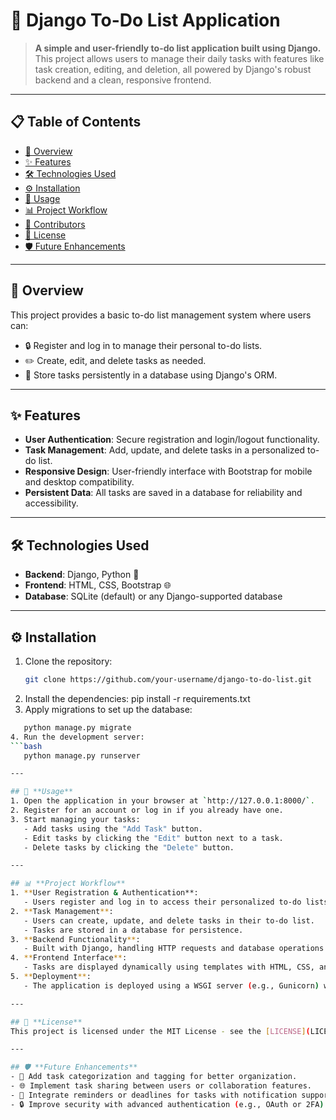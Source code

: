 # 📝 **Django To-Do List Application**

> **A simple and user-friendly to-do list application built using Django.**  
This project allows users to manage their daily tasks with features like task creation, editing, and deletion, all powered by Django's robust backend and a clean, responsive frontend.

---

## 📋 **Table of Contents**
- [📖 Overview](#-overview)
- [✨ Features](#-features)
- [🛠 Technologies Used](#-technologies-used)
- [⚙️ Installation](#️-installation)
- [🚀 Usage](#-usage)
- [📊 Project Workflow](#-project-workflow)
- [🤝 Contributors](#-contributors)
- [📜 License](#-license)
- [🛡️ Future Enhancements](#-future-enhancements)

---

## 📖 **Overview**
This project provides a basic to-do list management system where users can:
- 🔒 Register and log in to manage their personal to-do lists.
- ✏️ Create, edit, and delete tasks as needed.
- 💾 Store tasks persistently in a database using Django's ORM.

---

## ✨ **Features**
- **User Authentication**: Secure registration and login/logout functionality.
- **Task Management**: Add, update, and delete tasks in a personalized to-do list.
- **Responsive Design**: User-friendly interface with Bootstrap for mobile and desktop compatibility.
- **Persistent Data**: All tasks are saved in a database for reliability and accessibility.

---

## 🛠 **Technologies Used**
- **Backend**: Django, Python 🐍
- **Frontend**: HTML, CSS, Bootstrap 🌐
- **Database**: SQLite (default) or any Django-supported database

---

## ⚙️ **Installation**
1. Clone the repository:
   ```bash
   git clone https://github.com/your-username/django-to-do-list.git
2. Install the dependencies:
   pip install -r requirements.txt
3. Apply migrations to set up the database:
```bash
   python manage.py migrate
4. Run the development server:
```bash
   python manage.py runserver

---

## 🚀 **Usage**
1. Open the application in your browser at `http://127.0.0.1:8000/`.
2. Register for an account or log in if you already have one.
3. Start managing your tasks:
   - Add tasks using the "Add Task" button.
   - Edit tasks by clicking the "Edit" button next to a task.
   - Delete tasks by clicking the "Delete" button.

---

## 📊 **Project Workflow**
1. **User Registration & Authentication**:
   - Users register and log in to access their personalized to-do lists using Django’s built-in authentication system.
2. **Task Management**:
   - Users can create, update, and delete tasks in their to-do list.
   - Tasks are stored in a database for persistence.
3. **Backend Functionality**:
   - Built with Django, handling HTTP requests and database operations efficiently.
4. **Frontend Interface**:
   - Tasks are displayed dynamically using templates with HTML, CSS, and Bootstrap.
5. **Deployment**:
   - The application is deployed using a WSGI server (e.g., Gunicorn) with optional integration into cloud platforms.

---

## 📜 **License**
This project is licensed under the MIT License - see the [LICENSE](LICENSE) file for details.

---

## 🛡️ **Future Enhancements**
- 🧠 Add task categorization and tagging for better organization.
- 🌐 Implement task sharing between users or collaboration features.
- 📅 Integrate reminders or deadlines for tasks with notification support.
- 🔒 Improve security with advanced authentication (e.g., OAuth or 2FA).



